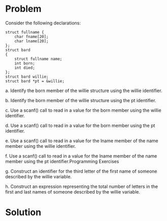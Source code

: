 # Problem
Consider the following declarations:
```
struct fullname {
    char fname[20];
    char lname[20];
};
struct bard
{
    struct fullname name;
    int born;
    int died;
};
struct bard willie;
struct bard *pt = &willie;
```

a. Identify the born member of the willie structure using the willie identifier.

b. Identify the born member of the willie structure using the pt identifier.

c. Use a scanf() call to read in a value for the born member using the willie
identifier.

d. Use a scanf() call to read in a value for the born member using the pt identifier.

e. Use a scanf() call to read in a value for the lname member of the name member
using the willie identifier.

f. Use a scanf() call to read in a value for the lname member of the name member
using the pt identifier.Programming Exercises

g. Construct an identifier for the third letter of the first name of someone described
by the willie variable.

h. Construct an expression representing the total number of letters in the first and
last names of someone described by the willie variable.
# Solution
